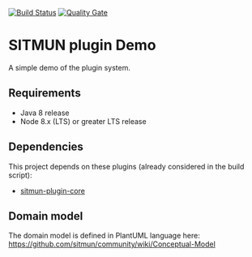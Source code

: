 [![Build Status](https://travis-ci.com/sitmun/sitmun-plugin-demo.svg?branch=master)](https://travis-ci.com/sitmun/sitmun-plugin-demo)
[![Quality Gate](https://sonarcloud.io/api/project_badges/measure?project=org.sitmun%3Asitmun-plugin-demo&metric=alert_status)](https://sonarcloud.io/dashboard?id=org.sitmun%3Asitmun-plugin-demo)

# SITMUN plugin Demo

A simple demo of the plugin system.

## Requirements
* Java 8 release
* Node 8.x (LTS) or greater LTS release

## Dependencies
This project depends on these plugins (already considered in the build script):

- [sitmun-plugin-core](https://github.com/sitmun/sitmun-plugin-core)

## Domain model
The domain model is defined in PlantUML language here: https://github.com/sitmun/community/wiki/Conceptual-Model
